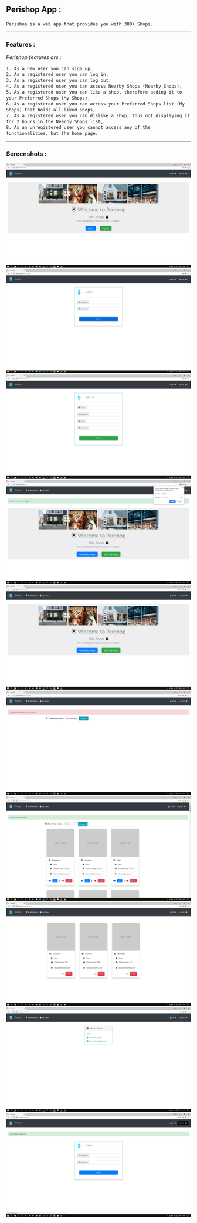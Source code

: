 ## Perishop App :
    Perishop is a web app that provides you with 300+ Shops.
---
### Features :
*Perishop features are :*

    1. As a new user you can sign up,
    2. As a registered user you can log in,
    3. As a registered user you can log out,
    4. As a registered user you can access Nearby Shops (Nearby Shops),
    5. As a registered user you can like a shop, therefore adding it to your Preferred Shops (My Shops),
    6. As a registered user you can access your Preferred Shops list (My Shops) that holds all liked shops,
    7. As a registered user you can dislike a shop, thus not displaying it for 2 hours in the Nearby Shops list,
    8. As an unregistered user you cannot access any of the functionalities, but the home page.
---   
### Screenshots :
![alt text][img1]
![alt text][img2]
![alt text][img3]
![alt text][img4]
![alt text][img5]
![alt text][img6]
![alt text][img7]
![alt text][img8]
![alt text][img9]
![alt text][img10]

[img1]: ./app-img/home.png "Perishop Home page image"
[img2]: ./app-img/login.png "Perishop login page image"
[img3]: ./app-img/signup.png "Perishop Signup page image"

[img4]: ./app-img/loggingIn.png "Perishop while logging in image"
[img5]: ./app-img/homeAfterLogin.png "Perishop Home page after logging in image"
[img9]: ./app-img/profile.png "Perishop Profile page image"
[img6]: ./app-img/nearbyRadiusIssue.png "Perishop Nearby Shops page image"
[img7]: ./app-img/nearbyShopsFound.png "Perishop Nearby Shops page with loaded shops image"
[img8]: ./app-img/myshops.png "Perishop My Shops page image"

[img10]: ./app-img/onLogOut.png "Perishop On LogOut page image"